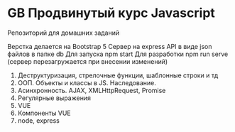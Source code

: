 # GB Продвинутый курс Javascript
Репозиторий для домашних заданий

Верстка делается на Bootstrap 5
Сервер на express
API в виде json файлов в папке db
Для запуска npm start
Для разработки npm run serve (сервер перезагружается при внесении изменений)

1. Деструктуризация, стрелочные функции, шаблонные строки и тд
2. ООП. Объекты и классы в JS. Наследование.
3. Асинхронность. AJAX, XMLHttpRequest, Promise
4. Регулярные выражения
5. VUE
6. Компоненты VUE
7. node, express
